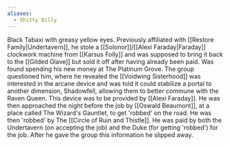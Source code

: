 ```yaml
---
aliases:
  - Shitty Billy
---
```

Black Tabaxi with greasy yellow eyes. Previously affiliated with [[Restore Family|Undertavern]], he stole a [[Solonor]]/[[Alexi Faraday|Faraday]] clockwork machine from [[Karsus Folly]] and was supposed to bring it back to the [[Gilded Glave]] but sold it off after having already been paid. Was found spending his new money at The Platinum Grove. The group questioned him, where he revealed the [[Voidwing Sisterhood]] was interested in the arcane device and was told it could stabilize a portal to another dimension, Shadowfell, allowing them to better commune with the Raven Queen. This device was to be provided by [[Alexi Faraday]]. He was then approached the night before the job by [[Oswald Beaumont]], at a place called The Wizard's Gauntlet, to get 'robbed' on the road. He was then 'robbed' by The [[Circle of Ruin and Thistle]]. He was paid by both the Undertavern (on accepting the job) and the Duke (for getting 'robbed') for the job. After he gave the group this information he slipped away.